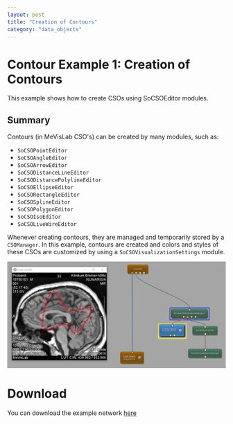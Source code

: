 ```yaml
---
layout: post
title: "Creation of Contours"
category: "data_objects"
---
```


# Contour Example 1: Creation of Contours
This example shows how to create CSOs using SoCSOEditor modules.

## Summary
Contours (in MeVisLab CSO's) can be created by many modules, such as:
* `SoCSOPointEditor`
* `SoCSOAngleEditor`
* `SoCSOArrowEditor`
* `SoCSODistanceLineEditor`
* `SoCSODistancePolylineEditor`
* `SoCSOEllipseEditor`
* `SoCSORectangleEditor`
* `SoCSOSplineEditor`
* `SoCSOPolygonEditor`
* `SoCSOIsoEditor`
* `SoCSOLiveWireEditor`

Whenever creating contours, they are managed and temporarily stored by a `CSOManager`. In this example, contours are created and colors and styles of these CSOs are customized by using a `SoCSOVisualizationSettings` module.

![Screenshot](/examples/data_objects/contours/example1/image.png)

# Download
You can download the example network [here](/examples/data_objects/contours/example1/ContourExample1.mlab)
